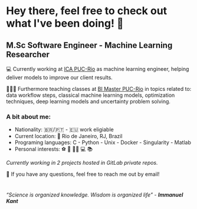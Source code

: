 # Hey there, feel free to check out what I've been doing! 👋

## M.Sc Software Engineer - Machine Learning Researcher

  💻 Currently working at [ICA PUC-Rio](https://ica.ele.puc-rio.br/) as machine learning engineer, helping deliver models to improve our client results.
  
  👨🏻‍🏫 Furthermore teaching classes at [BI Master PUC-Rio](https://ica.ele.puc-rio.br/cursos/mba-bi-master/) in topics related to: data workflow steps, classical machine learning models, optimization techniques, deep learning models and uncertainty problem solving. 


### A bit about me:
  - Nationality: 🇧🇷/🇵🇹 - 🇪🇺 work eligiable
  - Current location: 📍 Rio de Janeiro, RJ, Brazil
  - Programing languages: C - Python - Unix - Docker - Singularity - Matlab
  - Personal interests: ⚽ 🏀 💪🏽 💻 📚


*Currently working in 2 projects hosted in GitLab private repos.*


💬 If you have any questions, feel free to reach me out by email!

#

*“Science is organized knowledge. Wisdom is organized life” -* ***Immanuel Kant***


